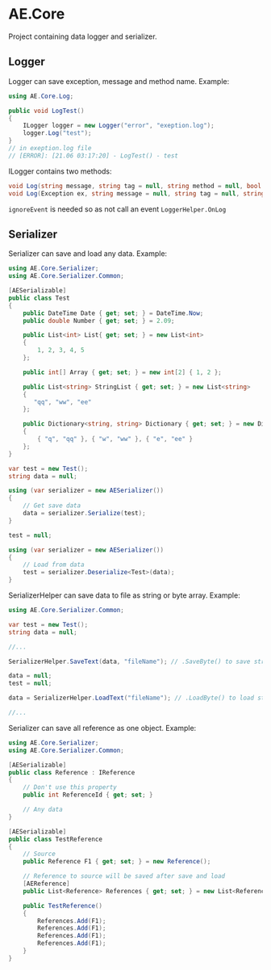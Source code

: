 # AE.Core

Project containing data logger and serializer.

## Logger

Logger can save exception, message and method name. Example:
```C#
using AE.Core.Log;

public void LogTest()
{
    ILogger logger = new Logger("error", "exeption.log");
    logger.Log("test");
}
// in exeption.log file
// [ERROR]: [21.06 03:17:20] - LogTest() - test
```
ILogger contains two methods:
```C#
void Log(string message, string tag = null, string method = null, bool ignoreEvent = false);
void Log(Exception ex, string message = null, string tag = null, string method = null, bool ignoreEvent = false);
```

`ignoreEvent` is needed so as not call an event `LoggerHelper.OnLog`

## Serializer

Serializer can save and load any data. Example:
```C#
using AE.Core.Serializer;
using AE.Core.Serializer.Common;

[AESerializable]
public class Test
{
    public DateTime Date { get; set; } = DateTime.Now;
    public double Number { get; set; } = 2.09;

    public List<int> List{ get; set; } = new List<int>
    {
        1, 2, 3, 4, 5
    };

    public int[] Array { get; set; } = new int[2] { 1, 2 };

    public List<string> StringList { get; set; } = new List<string>
    {
       "qq", "ww", "ee"
    };

    public Dictionary<string, string> Dictionary { get; set; } = new Dictionary<string, string>
    {
        { "q", "qq" }, { "w", "ww" }, { "e", "ee" }
    };
}

var test = new Test();
string data = null;

using (var serializer = new AESerializer())
{
    // Get save data
    data = serializer.Serialize(test);
}

test = null;

using (var serializer = new AESerializer())
{
    // Load from data
    test = serializer.Deserialize<Test>(data);
}
```

SerializerHelper can save data to file as string or byte array. Example:
```C#
using AE.Core.Serializer.Common;

var test = new Test();
string data = null;

//...

SerializerHelper.SaveText(data, "fileName"); // .SaveByte() to save string as byte array

data = null;
test = null;

data = SerializerHelper.LoadText("fileName"); // .LoadByte() to load string from byte array

//...
```

Serializer can save all reference as one object. Example:
```C#
using AE.Core.Serializer;
using AE.Core.Serializer.Common;

[AESerializable]
public class Reference : IReference
{
    // Don't use this property 
    public int ReferenceId { get; set; }

    // Any data
}

[AESerializable]
public class TestReference
{
    // Source
    public Reference F1 { get; set; } = new Reference();

    // Reference to source will be saved after save and load
    [AEReference]
    public List<Reference> References { get; set; } = new List<Reference>();

    public TestReference()
    {
        References.Add(F1);
        References.Add(F1);
        References.Add(F1);
        References.Add(F1);
    }
}
```

